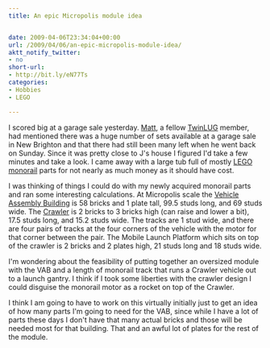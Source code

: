 ```yaml
---
title: An epic Micropolis module idea


date: 2009-04-06T23:34:04+00:00
url: /2009/04/06/an-epic-micropolis-module-idea/
aktt_notify_twitter:
- no
short-url:
- http://bit.ly/eN77Ts
categories:
- Hobbies
- LEGO

---
```

<div class='microid-mailto+http:sha1:71b565697c71a805bc3aea1b4843943cad4aa785'>

I scored big at a garage sale yesterday. <a href="http://blog.matthollandphotography.com/">Matt</a>, a fellow <a href="http://www.twinlug.com">TwinLUG</a> member, had mentioned there was a huge number of sets available at a garage sale in New Brighton and that there had still been many left when he went back on Sunday. Since it was pretty close to J's house I figured I'd take a few minutes and take a look. I came away with a large tub full of mostly <a href="http://www.ngltc.org/Train_Depot/monointr.htm">LEGO monorail</a> parts for not nearly as much money as it should have cost.



I was thinking of things I could do with my newly acquired monorail parts and ran some interesting calculations. At Micropolis scale the <a href="http://en.wikipedia.org/wiki/Vehicle_Assembly_Building">Vehicle Assembly Building</a> is 58 bricks and 1 plate tall, 99.5 studs long, and 69 studs wide. The <a href="http://apollomaniacs.web.infoseek.co.jp/apollo/crawlere.htm">Crawler</a> is 2 bricks to 3 bricks high (can raise and lower a bit), 17.5 studs long, and 15.2 studs wide. The tracks are 1 stud wide, and there are four pairs of tracks at the four corners of the vehicle with the motor for that corner between the pair. The Mobile Launch Platform which sits on top of the crawler is 2 bricks and 2 plates high, 21 studs long and 18 studs wide.



I'm wondering about the feasibility of putting together an oversized module with the VAB and a length of monorail track that runs a Crawler vehicle out to a launch gantry. I think if I took some liberties with the crawler design I could disguise the monorail motor as a rocket on top of the Crawler.



I think I am going to have to work on this virtually initially just to get an idea of how many parts I'm going to need for the VAB, since while I have a lot of parts these days I don't have that many actual bricks and those will be needed most for that building. That and an awful lot of plates for the rest of the module.

